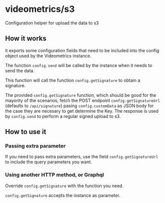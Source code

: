 # videometrics/s3

Configuration helper for upload the data to s3

## How it works

it exports some configuration fields that need to be included into the config object used by the Videometrics instance.

The function `config.send` will be called by the instance when it needs to send the data.

This function will call the function `config.getSignature` to obtain a signature.

The provided `config.getSignature` function, which should be good for the mayority of the scenarios, fetch the POST endpoint `config.getSignatureUrl` (defaults to `/api/signature`) pasing `config.customData` as JSON body for the case they are necesary to get determine the Key. The response is used by `config.send` to perform a regular signed upload to s3.

## How to use it

### Passing extra parameter
If you need to pass extra parameters, use the field `config.getSignatureUrl` to include the query parameters you want.

### Using another HTTP method, or Graphql
Override `config.getSignature` with the function you need.

`config.getSignature` accepts the instance as parameter.
